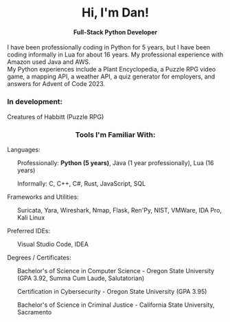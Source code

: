 <h1 align="center">Hi, I'm Dan!</h1>
<h4 align="center">Full-Stack Python Developer</h4>
<div>I have been professionally coding in Python for 5 years, but I have been coding informally in Lua for about 16 years. My professional experience with Amazon used Java and AWS.</div>
<div>My Python experiences include a Plant Encyclopedia, a Puzzle RPG video game, a mapping API, a weather API, a quiz generator for employers, and answers for Advent of Code 2023.</div>

<h3>In development: </h3>
<div>Creatures of Habbitt (Puzzle RPG)</div>

<h3 align="center">Tools I'm Familiar With:</h3>
<div>Languages:</div>
<ul>Professionally: <b>Python (5 years)</b>, Java (1 year professionally), Lua (16 years)</ul>
<ul>Informally: C, C++, C#, Rust, JavaScript, SQL</ul>
<div>Frameworks and Utilities:</div>
<ul>Suricata, Yara, Wireshark, Nmap, Flask, Ren'Py, NIST, VMWare, IDA Pro, Kali Linux</ul>
<div>Preferred IDEs:</div>
<ul>Visual Studio Code, IDEA</ul>
<div>Degrees / Certificates:</div>
<ul>Bachelor's of Science in Computer Science - Oregon State University (GPA 3.92, Summa Cum Laude, Salutatorian)</ul>
<ul>Certification in Cybersecurity - Oregon State University (GPA 3.95)</ul>
<ul>Bachelor's of Science in Criminal Justice - California State University, Sacramento</ul>
